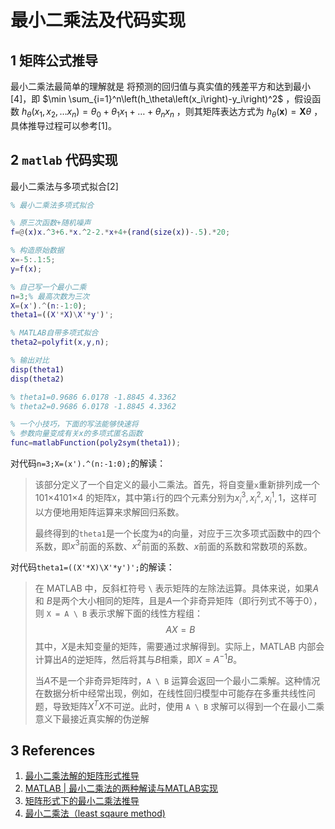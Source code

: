 # 最小二乘法及代码实现

## 1 矩阵公式推导

最小二乘法最简单的理解就是 将预测的回归值与真实值的残差平方和达到最小[4]，即 $\min \sum_{i=1}^n\left(h_\theta\left(x_i\right)-y_i\right)^2$ ，假设函数 $h_\theta\left(x_1, x_2, \ldots x_n\right)=\theta_0+\theta_1 x_1+\ldots+\theta_n x_n$ ，则其矩阵表达方式为 $h_\theta(\mathbf{x})=\mathbf{X} \theta$ ，具体推导过程可以参考[1]。

## 2 `matlab` 代码实现

最小二乘法与多项式拟合[2]

```matlab
% 最小二乘法多项式拟合

% 原三次函数+随机噪声
f=@(x)x.^3+6.*x.^2-2.*x+4+(rand(size(x))-.5).*20;

% 构造原始数据
x=-5:.1:5;
y=f(x);

% 自己写一个最小二乘
n=3;% 最高次数为三次
X=(x').^(n:-1:0);
theta1=((X'*X)\X'*y')';

% MATLAB自带多项式拟合
theta2=polyfit(x,y,n);

% 输出对比
disp(theta1)
disp(theta2)

% theta1=0.9686 6.0178 -1.8845 4.3362
% theta2=0.9686 6.0178 -1.8845 4.3362

% 一个小技巧，下面的写法能够快速将
% 参数向量变成有关x的多项式匿名函数
func=matlabFunction(poly2sym(theta1));
```

对代码`n=3;X=(x').^(n:-1:0);`的解读：

> 该部分定义了一个自定义的最小二乘法。首先，将自变量`x`重新排列成一个 101×4101×4 的矩阵`X`，其中第`i`行的四个元素分别为$x_{i}^{3}, x_{i}^{2}, x_{i}^{1}, 1$，这样可以方便地用矩阵运算来求解回归系数。
>
> 最终得到的`theta1`是一个长度为`4`的向量，对应于三次多项式函数中的四个系数，即$x^3$前面的系数、$x^2$前面的系数、$x$前面的系数和常数项的系数。

对代码`theta1=((X'*X)\X'*y')';`的解读：

> 在 MATLAB 中，反斜杠符号 `\` 表示矩阵的左除法运算。具体来说，如果$A$ 和 $B$是两个大小相同的矩阵，且是$A$一个非奇异矩阵（即行列式不等于0），则 `X = A \ B` 表示求解下面的线性方程组：
> $$
> AX=B
> $$
> 其中，$X$是未知变量的矩阵，需要通过求解得到。实际上，MATLAB 内部会计算出$A$的逆矩阵，然后将其与$B$相乘，即$X=A^{-1}B$。
>
> 当$A$不是一个非奇异矩阵时，`A \ B` 运算会返回一个最小二乘解。这种情况在数据分析中经常出现，例如，在线性回归模型中可能存在多重共线性问题，导致矩阵$X^{T}X$不可逆。此时，使用 `A \ B` 求解可以得到一个在最小二乘意义下最接近真实解的伪逆解

## 3 References

1. [最小二乘法解的矩阵形式推导](http://t.csdn.cn/gewkm)
2. [MATLAB | 最小二乘法的两种解读与MATLAB实现](https://zhuanlan.zhihu.com/p/454585502)
3. [矩阵形式下的最小二乘法推导](https://zhuanlan.zhihu.com/p/87582571) 
4. [最小二乘法（least sqaure method)](https://zhuanlan.zhihu.com/p/38128785)

